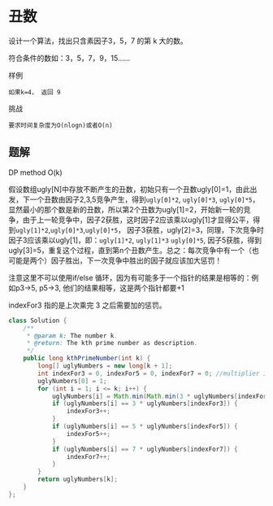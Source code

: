 # 丑数

设计一个算法，找出只含素因子3，5，7 的第 k 大的数。

符合条件的数如：3，5，7，9，15......

样例

    如果k=4， 返回 9

挑战

    要求时间复杂度为O(nlogn)或者O(n)

## 题解

DP method O(k)

假设数组ugly[N]中存放不断产生的丑数，初始只有一个丑数ugly[0]=1，由此出发，下一个丑数由因子2,3,5竞争产生，得到`ugly[0]*2`, `ugly[0]*3`, `ugly[0]*5`， 显然最小的那个数是新的丑数，所以第2个丑数为ugly[1]=2，开始新一轮的竞争，由于上一轮竞争中，因子2获胜，这时因子2应该乘以ugly[1]才显得公平，得到`ugly[1]*2`,`ugly[0]*3`,`ugly[0]*5`， 因子3获胜，ugly[2]=3，同理，下次竞争时因子3应该乘以ugly[1]，即：`ugly[1]*2`, `ugly[1]*3` `ugly[0]*5`, 因子5获胜，得到ugly[3]=5，重复这个过程，直到第n个丑数产生。总之：每次竞争中有一个（也可能是两个）因子胜出，下一次竞争中胜出的因子就应该加大惩罚！

注意这里不可以使用if/else 循环，因为有可能多于一个指针的结果是相等的：例如p3->5, p5->3, 他们的结果相等，这是两个指针都要+1

indexFor3 指的是上次乘完 3 之后需要加的惩罚。

```java
class Solution {
    /**
     * @param k: The number k.
     * @return: The kth prime number as description.
     */
    public long kthPrimeNumber(int k) {
        long[] uglyNumbers = new long[k + 1];
        int indexFor3 = 0, indexFor5 = 0, indexFor7 = 0; //multiplier index
        uglyNumbers[0] = 1;
        for (int i = 1; i <= k; i++) {
            uglyNumbers[i] = Math.min(Math.min(3 * uglyNumbers[indexFor3], 5 * uglyNumbers[indexFor5]), 7 * uglyNumbers[indexFor7]);
            if (uglyNumbers[i] == 3 * uglyNumbers[indexFor3]) {
                indexFor3++;
            }
            if (uglyNumbers[i] == 5 * uglyNumbers[indexFor5]) {
                indexFor5++;
            }
            if (uglyNumbers[i] == 7 * uglyNumbers[indexFor7]) {
                indexFor7++;
            }
        }
        return uglyNumbers[k];
    }
};


```